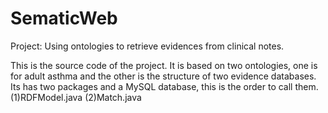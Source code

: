 # SematicWeb
Project: Using ontologies to retrieve evidences from clinical notes.

This is the source code of the project. It is based on two ontologies, one is for adult asthma and the other is the structure of two evidence databases.
Its has two packages and a MySQL database, this is the order to call them.
(1)RDFModel.java
(2)Match.java
